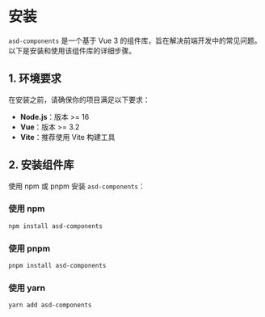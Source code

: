 # 安装

`asd-components` 是一个基于 Vue 3 的组件库，旨在解决前端开发中的常见问题。以下是安装和使用该组件库的详细步骤。

## **1. 环境要求**

在安装之前，请确保你的项目满足以下要求：

- **Node.js**：版本 >= 16
- **Vue**：版本 >= 3.2
- **Vite**：推荐使用 Vite 构建工具

## **2. 安装组件库**

使用 npm 或 pnpm 安装 `asd-components`：

### **使用 npm**
```bash
npm install asd-components
```

### **使用 pnpm**

```bash
pnpm install asd-components
```

### **使用 yarn**

```bash
yarn add asd-components
```


